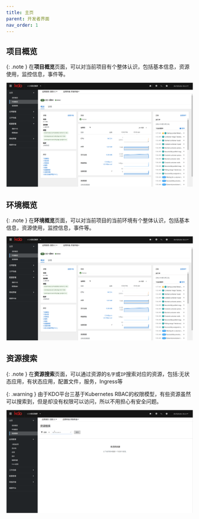 ```yaml
---
title: 主页
parent: 开发者界面
nav_order: 1
---
```


## 项目概览

{: .note }
在**项目概览**页面，可以对当前项目有个整体认识，包括基本信息，资源使用，监控信息，事件等。

![环境概览](imgs/env.gif)


## 环境概览

{: .note }
在**环境概览**页面，可以对当前项目的当前环境有个整体认识，包括基本信息，资源使用，监控信息，事件等。

![环境概览](imgs/env.gif)


## 资源搜索

{: .note }
在**资源搜索**页面，可以通过资源的`名字`或`IP`搜索对应的资源，包括:无状态应用，有状态应用，配置文件，服务，Ingress等

{: .warning }
由于KDO平台三基于Kubernetes RBAC的权限模型，有些资源虽然可以搜索到，但是却没有权限可以访问，所以不用担心有安全问题。

![环境概览](imgs/search.gif)